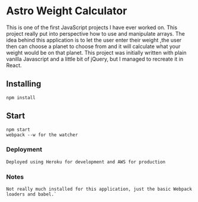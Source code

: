 # Astro Weight Calculator

This is one of the first JavaScript projects I have ever worked on. This project really put into perspective how to use and manipulate arrays. The idea behind this application is to let the user enter their weight ,the user then can choose a planet to choose from and it will calculate what your weight would be on that planet. This project was initially written with plain vanilla Javascript and a little bit of jQuery, but I managed to recreate it in React. 

## Installing
  ```
  npm install
  ```
## Start 
  ```
  npm start
  webpack --w for the watcher
  ```
### Deployment
  ```
  Deployed using Heroku for development and AWS for production
  ```
### Notes
  ```
  Not really much installed for this application, just the basic Webpack loaders and babel.`
  ```

